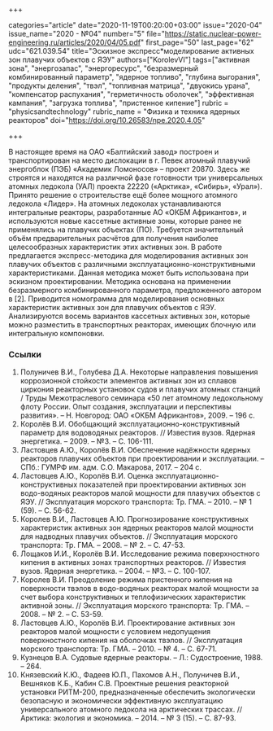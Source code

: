 +++

categories="article"
date="2020-11-19T00:20:00+03:00"
issue="2020-04"
issue_name="2020 - №04"
number="5"
file="https://static.nuclear-power-engineering.ru/articles/2020/04/05.pdf"
first_page="50"
last_page="62"
udc="621.039.54"
title="Эскизное экспресс*моделирование активных зон плавучих объектов с ЯЭУ"
authors=["KorolevVI"]
tags=["активная зона", "энергозапас", "энергоресурс", "безразмерный комбинированный параметр", "ядерное топливо", "глубина выгорания", "продукты деления", "твэл", "топливная матрица", "двуокись урана", "компенсатор распухания", "герметичность оболочек", "эффективная кампания", "загрузка топлива", "пристенное кипение"]
rubric = "physicsandtechnology"
rubric_name = "Физика и техника ядерных реакторов"
doi="https://doi.org/10.26583/npe.2020.4.05"

+++

В настоящее время на ОАО «Балтийский завод» построен и транспортирован на место дислокации в г. Певек атомный плавучий энергоблок (ПЭБ) «Академик Ломоносов» – проект 20870. Здесь же строятся и находятся на различной фазе готовности три универсальных атомных ледокола (УАЛ) проекта 22220 («Арктика», «Сибирь», «Урал»). Принято решение о строительстве ещё более мощного атомного ледокола «Лидер». На атомных ледоколах устанавливаются интегральные реакторы, разработанные АО «ОКБМ Африкантов», и используются новые кассетные активные зоны, которые ранее не применялись на плавучих объектах (ПО). Требуется значительный объём предварительных расчётов для получения наиболее целесообразных характеристик этих активных зон. В работе предлагается экспресс-методика для моделирования активных зон плавучих объектов с различными эксплуатационно-конструктивными характеристиками. Данная методика может быть использована при эскизном проектировании. Методика основана на применении безразмерного комбинированного параметра, предложенного автором в [2]. Приводится номограмма для моделирования основных характеристик активных зон для плавучих объектов с ЯЭУ. Анализируются восемь вариантов кассетных активных зон, которые можно разместить в транспортных реакторах, имеющих блочную или интегральную компоновки.

### Ссылки

1. Полуничев В.И., Голубева Д.А. Некоторые направления повышения коррозионной стойкости элементов активных зон из сплавов циркония реакторных установок судов и плавучих атомных станций / Труды Межотраслевого семинара «50 лет атомному ледокольному флоту России. Опыт создания, эксплуатации и перспективы развития». – Н. Новгород: ОАО «ОКБМ Африкантов», 2009. – 196 с.
2. Королёв В.И. Обобщающий эксплуатационно-конструктивный параметр для водоводяных реакторов. // Известия вузов. Ядерная энергетика. – 2009. – №3. – С. 106-111.
3. Ластовцев А.Ю., Королёв В.И. Обеспечение надёжности ядерных реакторов плавучих объектов при проектировании и эксплуатации. – СПб.: ГУМРФ им. адм. С.О. Макарова, 2017. – 204 с.
4. Ластовцев А.Ю., Королёв В.И. Оценка эксплуатационно-конструктивных показателей при проектировании активных зон водо-водяных реакторов малой мощности для плавучих объектов с ЯЭУ. // Эксплуатация морского транспорта: Тр. ГМА. – 2010. – № 1 (59). – С. 56-62.
5. Королев В.И., Ластовцев А.Ю. Прогнозирование конструктивных характеристик активных зон ядерных реакторов малой мощности для надводных плавучих объектов. // Эксплуатация морского транспорта: Тр. ГМА. – 2008. – № 2. – С. 47-53.
6. Лощаков И.И., Королёв В.И. Исследование режима поверхностного кипения в активных зонах транспортных реакторов. // Известия вузов. Ядерная энергетика. – 2004. – №3. – С. 100-107.
7. Королев В.И. Преодоление режима пристенного кипения на поверхности твэлов в водо-водяных реакторах малой мощности за счет выбора конструктивных и теплофизических характеристик активной зоны. // Эксплуатация морского транспорта: Тр. ГМА. – 2008. – № 2. – С. 53-59.
8. Ластовцев А.Ю., Королёв В.И. Проектирование активных зон реакторов малой мощности с условием недопущения поверхностного кипения на оболочках твэлов. // Эксплуатация морского транспорта: Тр. ГМА. – 2010. – № 4. – С. 67-71.
9. Кузнецов В.А. Судовые ядерные реакторы. – Л.: Судостроение, 1988. – 264.
10. Князевский К.Ю., Фадеев Ю.П., Пахомов А.Н., Полуничев В.И., Вешняков К.Б., Кабин С.В. Проектные решения реакторной установки РИТМ-200, предназначенные обеспечить экологически безопасную и экономически эффективную эксплуатацию универсального атомного ледокола на арктических трассах. // Арктика: экология и экономика. – 2014. – № 3 (15). – С. 87-93.